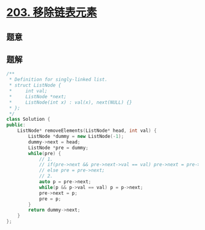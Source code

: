 #  [203. 移除链表元素](https://leetcode-cn.com/problems/remove-linked-list-elements/)

## 题意



## 题解



```c++
/**
 * Definition for singly-linked list.
 * struct ListNode {
 *     int val;
 *     ListNode *next;
 *     ListNode(int x) : val(x), next(NULL) {}
 * };
 */
class Solution {
public:
    ListNode* removeElements(ListNode* head, int val) {
        ListNode *dummy = new ListNode(-1);
        dummy->next = head;
        ListNode *pre = dummy;
        while(pre) {
            // 1.
            // if(pre->next && pre->next->val == val) pre->next = pre->next->next;
            // else pre = pre->next;
            // 2.
            auto p = pre->next;
            while(p && p->val == val) p = p->next;
            pre->next = p;
            pre = p;
        }
        return dummy->next;
    }
};
```



```python3

```

